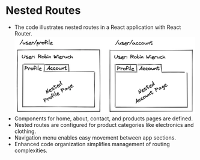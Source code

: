 # Nested Routes

- The code illustrates nested routes in a React application with React Router.
  ![alt text](../../img//nestedRoutes.png)
- Components for home, about, contact, and products pages are defined.
- Nested routes are configured for product categories like electronics and clothing.
- Navigation menu enables easy movement between app sections.
- Enhanced code organization simplifies management of routing complexities.
